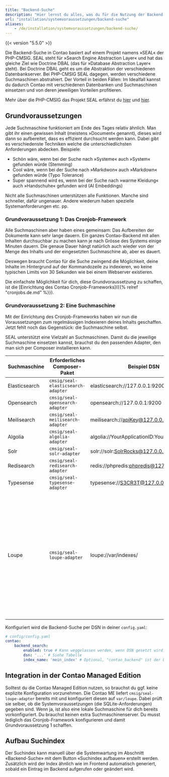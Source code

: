 ```yaml
---
title: "Backend-Suche"
description: "Hier lernst du alles, was du für die Nutzung der Backend-Suche von Contao wissen musst."
url: "installation/systemvoraussetzungen/backend-suche"
aliases:
    - /de/installation/systemvoraussetzungen/backend-suche/
---
```


{{< version "5.5.0" >}}

Die Backend-Suche in Contao basiert auf einem Projekt namens »SEAL« der PHP-CMSIG. SEAL steht für »Search Engine 
Abstraction Layer« und hat das gleiche Ziel wie Doctrine DBAL (das für »Database Abstraction Layer« steht). Bei 
Doctrine DBAL geht es um die Abstraktion der verschiedenen Datenbankserver. Bei PHP-CMSIG SEAL dagegen, werden 
verschiedene Suchmaschinen abstrahiert. Der Vorteil in beiden Fällen: Im Idealfall kannst du dadurch Contao mit 
verschiedenen Datenbanken und Suchmaschinen einsetzen und von deren jeweiligen Vorteilen profitieren.

Mehr über die PHP-CMSIG das Projekt SEAL erfährst du [hier][PHP-CMSIG] und [hier][SEAL].

## Grundvoraussetzungen

Jede Suchmaschine funktioniert am Ende des Tages relativ ähnlich. Man gibt ihr einen gewissen Inhalt (meistens 
»Document« genannt), dieses wird dann so aufbereitet, dass es effizient durchsucht werden kann. Dabei gibt es 
verschiedenste Techniken welche die unterschiedlichsten Anforderungen abdecken. Beispiele:

* Schön wäre, wenn bei der Suche nach »Systeme« auch »System« gefunden würde (Stemming)
* Cool wäre, wenn bei der Suche nach »Markdwon« auch »Markdown« gefunden würde (Typo Tolerance)
* Super spannend wird es, wenn bei der Suche nach »warme Kleidung« auch »Handschuhe« gefunden wird (AI Embeddings)

Nicht alle Suchmaschinen unterstützen alle Funktionen. Manche sind schneller, dafür ungenauer. Andere wiederum haben 
spezielle Systemanforderungen etc. pp.

### Grundvoraussetzung 1: Das Cronjob-Framework

Alle Suchmaschinen aber haben eines gemeinsam: Das Aufbereiten der Dokumente kann sehr lange dauern. Ein ganzes 
Contao-Backend mit allen Inhalten durchsuchbar zu machen kann je nach Grösse des Systems einige Minuten dauern. Die 
genaue Dauer hängt natürlich auch wieder von der Menge des Inhalts und der eingesetzten Suchmaschine ab, aber es dauert. 

Deswegen braucht Contao für die Suche zwingend die Möglichkeit, deine Inhalte im Hintergrund auf der Kommandozeile zu 
indexieren, wo keine typischen Limits von 30 Sekunden wie bei einem Webserver existieren.

Die einfachste Möglichkeit für dich, diese Grundvoraussetzung zu schaffen, ist die [Einrichtung des Contao 
Cronjob-Frameworks]({{% relref "cronjobs.de.md" %}}).

### Grundvoraussetzung 2: Eine Suchmaschine

Mit der Einrichtung des Cronjob-Frameworks haben wir nun die Voraussetzungen zum regelmässigen Indexieren deines Inhalts
geschaffen. Jetzt fehlt noch das Gegenstück: die Suchmaschine selbst.

SEAL unterstützt eine Vielzahl an Suchmaschinen. Damit du die jeweilige Suchmaschine einsetzen kannst, brauchst du 
den passenden Adapter, den man sich per Composer installieren kann.

| Suchmaschine  | Erforderliches Composer-Paket    | Beispiel DSN                                | Bemerkungen                                                                                                                                                                                                                       |
|---------------|----------------------------------|---------------------------------------------|-----------------------------------------------------------------------------------------------------------------------------------------------------------------------------------------------------------------------------------|
| Elasticsearch | `cmsig/seal-elasticsearch-adapter` | elasticsearch://127.0.0.1:9200              |                                                                                                                                                                                                                                   |
| Opensearch    | `cmsig/seal-opensearch-adapter`    | opensearch://127.0.0.1:9200                 |                                                                                                                                                                                                                                   |
| Meilisearch   | `cmsig/seal-meilisearch-adapter`   | meilisearch://apiKey@127.0.0.1:7700         |                                                                                                                                                                                                                                   |
| Algolia       | `cmsig/seal-algolia-adapter`       | algolia://YourApplicationID:YourAdminAPIKey |                                                                                                                                                                                                                                   |
| Solr          | `cmsig/seal-solr-adapter`          | solr://solr:SolrRocks@127.0.0.1:8983        |                                                                                                                                                                                                                                   |
| Redisearch    | `cmsig/seal-redisearch-adapter`    | redis://phpredis:phpredis@127.0.0.1:6379    |                                                                                                                                                                                                                                   |
| Typesense     | `cmsig/seal-typesense-adapter`     | typesense://S3CR3T@127.0.0.1:8108           |                                                                                                                                                                                                                                   |
| Loupe         | `cmsig/seal-loupe-adapter`         | loupe://var/indexes/                        | Loupe läuft auf deinem lokalen Filesystem und erfordert nur PHP und eine SQLite-Datenbank. Entsprechend ist die Minimal-Anforderung, dass entweder `sqlite3` oder `pdo_sqlite` in deinem PHP-Setup zur Verfügung steht. |

Konfiguriert wird die Backend-Suche per DSN in deiner `config.yaml`:

```yaml
# config/config.yaml
contao:
    backend_search:
        enabled: true # Kann weggelassen werden, wenn DSN gesetzt wird. Aber mit "false" lässt sie sich deaktivieren.
        dsn: '...' # Siehe Tabelle
        index_name: 'mein_index' # Optional, "contao_backend" ist der Default
```

## Integration in der Contao Managed Edition

Solltest du die Contao Managed Edition nutzen, so brauchst du ggf. keine explizite Konfiguration vorzunehmen. Die Contao
ME liefert `cmsig/seal-loupe-adapter` bereits mit und konfiguriert diesen auf `var/loupe`. Dabei prüft sie selber, ob
die Systemvoraussetzungen (die SQLite-Anforderungen) gegeben sind. Wenn ja, ist also eine lokale Suchmaschine für 
dich bereits vorkonfiguriert. Du brauchst keinen extra Suchmaschinenserver. Du musst lediglich das Cronjob-Framework 
konfigurieren und damit Grundvoraussetzung 1 schaffen.

## Aufbau Suchindex

Der Suchindex kann manuell über die Systemwartung im Abschnitt «Backend-Suche» mit dem Button «Suchindex aufbauen» erstellt werden. Zusätzlich wird der Index ähnlich wie im Frontend automatisch generiert, sobald ein Eintrag im Backend aufgerufen oder geändert wird.


[PHP-CMSIG]: https://github.com/PHP-CMSIG
[SEAL]: https://github.com/php-cmsig/search
